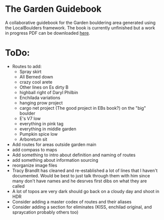 # The Garden Guidebook
 A collaborative guidebook for the Garden bouldering area generated using the LocalBoulders framework. The book is currently unfinished but a work in progress PDF can be downloaded [here](https://github.com/AndrewChild/The-Garden-Guidebook/raw/main/guideBook.pdf).

# ToDo:
- Routes to add:
	- Spray skirt
	- All Berned down
	- crazy cool arete
	- Other lines on Es dirty B
	- highball right of Daryl Philbin
	- Enchilada variations
	- hanging prow project
	- cargo net project (The good project in EBs book?) on the "big" boulder
	- E's V7 low
	- everything in pink tag
	- everything in middle garden
	- Pumpkin spice low
	- Arboretum sit
- Add routes for areas outside garden main
- add compass to maps
- Add something to intro about definition and naming of routes
- add something about information sourcing
- reorganize image files
- Tracy Brandlt has cleaned and re-established a lot of lines that I haven't documented. Would be best to just talk through them with him since many don't have names and he desrves first dibs on what they are called
- A lot of topos are very dark should go back on a cloudy day and shoot in HDR
- Consider adding a master codex of routes and their aliases
- Consider adding a section for eliminates (KISS, enchilad original, and spraycation probably others too)